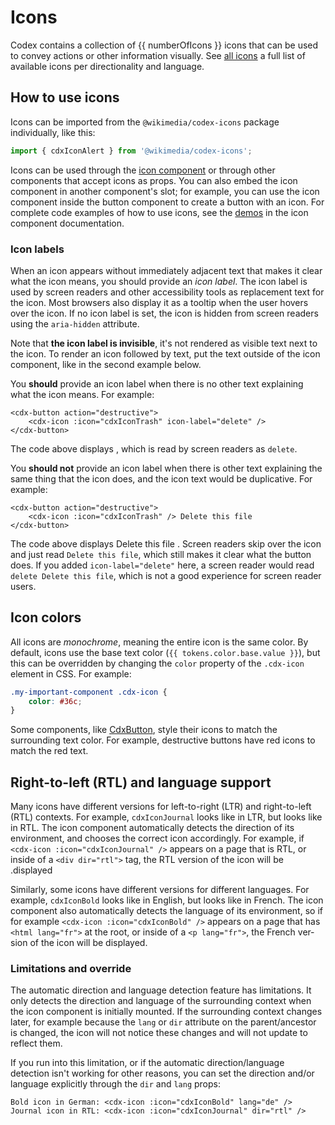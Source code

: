 <script setup>
import * as allIcons from '@wikimedia/codex-icons';
import { cdxIconJournal, cdxIconBold, cdxIconTrash } from '@wikimedia/codex-icons';
import { CdxButton, CdxIcon } from '@wikimedia/codex';
import tokens from '@wikimedia/codex-design-tokens/dist/index.json';

// Filter out util functions
const numberOfIcons = Object.keys( allIcons )
	.filter( ( iconName ) => iconName.startsWith( 'cdxIcon' ) )
	.length;
</script>

# Icons

Codex contains a collection of {{ numberOfIcons }} icons that can be used to convey actions
or other information visually. See [all icons](./all-icons.md) a full list of available icons per
directionality and language.

## How to use icons

Icons can be imported from the `@wikimedia/codex-icons` package individually, like this:
```typescript
import { cdxIconAlert } from '@wikimedia/codex-icons';
```

Icons can be used through the [icon component](../components/icon.md) or through other components
that accept icons as props. You can also embed the icon component in another component's slot;
for example, you can use the icon component inside the button component to create a button with
an icon. For complete code examples of how to use icons, see the [demos](../components/icon.md#demos)
in the icon component documentation.

### Icon labels
When an icon appears without immediately adjacent text that makes it clear what the icon means,
you should provide an *icon label*. The icon label is used by screen readers and other accessibility
tools as replacement text for the icon. Most browsers also display it as a tooltip when the user
hovers over the icon. If no icon label is set, the icon is hidden from screen readers using the
`aria-hidden` attribute.

Note that **the icon label is invisible**, it's not rendered as visible text next to the icon.
To render an icon followed by text, put the text outside of the icon component, like in the second
example below.

You **should** provide an icon label when there is no other text explaining what the icon means.
For example:
```vue
<cdx-button action="destructive">
	<cdx-icon :icon="cdxIconTrash" icon-label="delete" />
</cdx-button>
```
The code above displays <cdx-button action="destructive">
<cdx-icon :icon="cdxIconTrash" icon-label="delete" />
</cdx-button>, which is read by screen readers as `delete`.


You **should not** provide an icon label when there is other text explaining the same thing that
the icon does, and the icon text would be duplicative. For example:
```vue
<cdx-button action="destructive">
	<cdx-icon :icon="cdxIconTrash" /> Delete this file
</cdx-button>
```
The code above displays <cdx-button action="destructive">
	<cdx-icon :icon="cdxIconTrash" /> Delete this file
</cdx-button>. Screen readers skip over the icon and just read `Delete this file`, which still
makes it clear what the button does. If you added `icon-label="delete"` here, a screen reader would
read `delete Delete this file`, which is not a good experience for screen reader users.

## Icon colors
All icons are *monochrome*, meaning the entire icon is the same color. By default, icons use the
base text color (`{{ tokens.color.base.value }}`), but this can be overridden by changing the
`color` property of the `.cdx-icon` element in CSS. For example:
```css
.my-important-component .cdx-icon {
	color: #36c;
}
```
Some components, like [CdxButton](../components/button.md), style their icons to match the
surrounding text color. For example, destructive buttons have red icons to match the red text.

## Right-to-left (RTL) and language support
Many icons have different versions for left-to-right (LTR) and right-to-left (RTL) contexts.
For example, `cdxIconJournal` looks like <cdx-icon :icon="cdxIconJournal" dir="ltr" /> in
LTR, but looks like <cdx-icon :icon="cdxIconJournal" dir="rtl" /> in RTL. The icon component
automatically detects the direction of its environment, and chooses the correct icon accordingly.
For example, if `<cdx-icon :icon="cdxIconJournal" />` appears on a page that is RTL, or inside of
a `<div dir="rtl">` tag, the RTL version of the icon will be displayed.

Similarly, some icons have different versions for different languages. For example, `cdxIconBold`
looks like <cdx-icon :icon="cdxIconBold" lang="en" /> in English, but looks like
<cdx-icon :icon="cdxIconBold" lang="fr" /> in French. The icon component also automatically detects
the language of its environment, so if for example `<cdx-icon :icon="cdxIconBold" />` appears on a
page that has `<html lang="fr">` at the root, or inside of a `<p lang="fr">`, the French version
of the icon will be displayed.

### Limitations and override
The automatic direction and language detection feature has limitations. It only detects the
direction and language of the surrounding context when the icon component is initially mounted.
If the surrounding context changes later, for example because the `lang` or `dir` attribute on the
parent/ancestor is changed, the icon will not notice these changes and will not update to reflect
them.

If you run into this limitation, or if the automatic direction/language detection isn't working
for other reasons, you can set the direction and/or language explicitly through the `dir` and
`lang` props:
```vue
Bold icon in German: <cdx-icon :icon="cdxIconBold" lang="de" />
Journal icon in RTL: <cdx-icon :icon="cdxIconJournal" dir="rtl" />
```